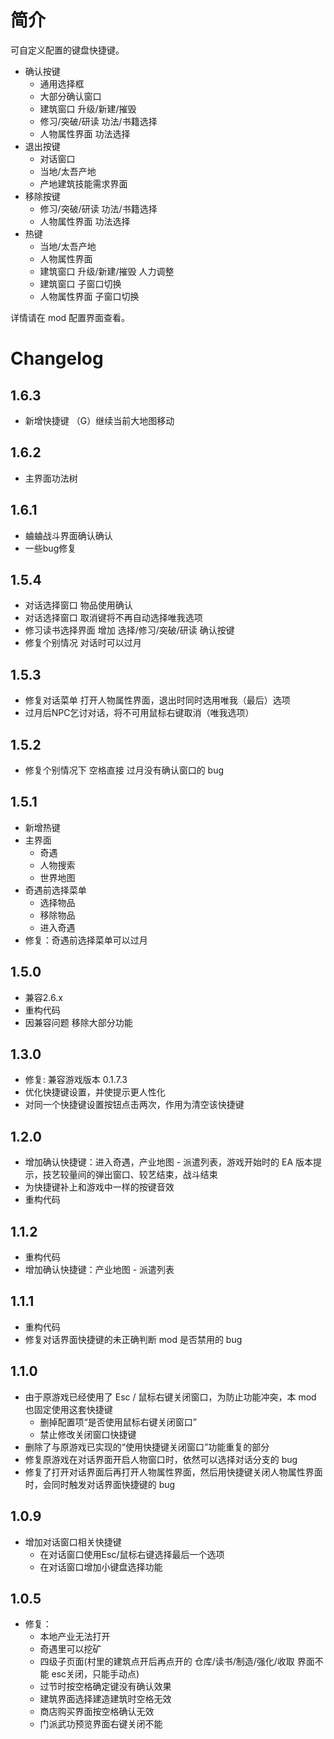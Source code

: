 # 简介
可自定义配置的键盘快捷键。

- 确认按键
  - 通用选择框
  - 大部分确认窗口
  - 建筑窗口 升级/新建/摧毁
  - 修习/突破/研读 功法/书籍选择
  - 人物属性界面 功法选择
- 退出按键
  - 对话窗口
  - 当地/太吾产地
  - 产地建筑技能需求界面
- 移除按键
  - 修习/突破/研读 功法/书籍选择
  - 人物属性界面 功法选择
- 热键
  - 当地/太吾产地
  - 人物属性界面
  - 建筑窗口 升级/新建/摧毁 人力调整
  - 建筑窗口 子窗口切换
  - 人物属性界面 子窗口切换

详情请在 mod 配置界面查看。


# Changelog
## 1.6.3
- 新增快捷键 （G）继续当前大地图移动

## 1.6.2
- 主界面功法树

## 1.6.1
- 蛐蛐战斗界面确认确认
- 一些bug修复

## 1.5.4
- 对话选择窗口 物品使用确认
- 对话选择窗口 取消键将不再自动选择唯我选项
- 修习读书选择界面 增加 选择/修习/突破/研读 确认按键
- 修复个别情况 对话时可以过月

## 1.5.3
- 修复对话菜单 打开人物属性界面，退出时同时选用唯我（最后）选项
- 过月后NPC乞讨对话，将不可用鼠标右键取消（唯我选项）

## 1.5.2
- 修复个别情况下 空格直接 过月没有确认窗口的 bug

## 1.5.1
- 新增热键
- 主界面
  - 奇遇
  - 人物搜索
  - 世界地图
- 奇遇前选择菜单
  - 选择物品
  - 移除物品
  - 进入奇遇
- 修复：奇遇前选择菜单可以过月

## 1.5.0
- 兼容2.6.x
- 重构代码
- 因兼容问题 移除大部分功能

## 1.3.0
- 修复: 兼容游戏版本 0.1.7.3
- 优化快捷键设置，并使提示更人性化
- 对同一个快捷键设置按钮点击两次，作用为清空该快捷键

## 1.2.0
- 增加确认快捷键：进入奇遇，产业地图 - 派遣列表，游戏开始时的 EA 版本提示，技艺较量间的弹出窗口、较艺结束，战斗结束
- 为快捷键补上和游戏中一样的按键音效
- 重构代码

## 1.1.2
- 重构代码
- 增加确认快捷键：产业地图 - 派遣列表

## 1.1.1
- 重构代码
- 修复对话界面快捷键的未正确判断 mod 是否禁用的 bug

## 1.1.0
- 由于原游戏已经使用了 Esc / 鼠标右键关闭窗口，为防止功能冲突，本 mod 也固定使用这套快捷键  
  - 删掉配置项“是否使用鼠标右键关闭窗口”
  - 禁止修改关闭窗口快捷键
- 删除了与原游戏已实现的“使用快捷键关闭窗口”功能重复的部分
- 修复原游戏在对话界面开启人物窗口时，依然可以选择对话分支的 bug
- 修复了打开对话界面后再打开人物属性界面，然后用快捷键关闭人物属性界面时，会同时触发对话界面快捷键的 bug

## 1.0.9
- 增加对话窗口相关快捷键
  - 在对话窗口使用Esc/鼠标右键选择最后一个选项
  - 在对话窗口增加小键盘选择功能

## 1.0.5
- 修复：
  - 本地产业无法打开
  - 奇遇里可以挖矿
  - 四级子页面(村里的建筑点开后再点开的 仓库/读书/制造/强化/收取 界面不能 esc关闭，只能手动点)
  - 过节时按空格确定键没有确认效果
  - 建筑界面选择建造建筑时空格无效
  - 商店购买界面按空格确认无效
  - 门派武功预览界面右键关闭不能
